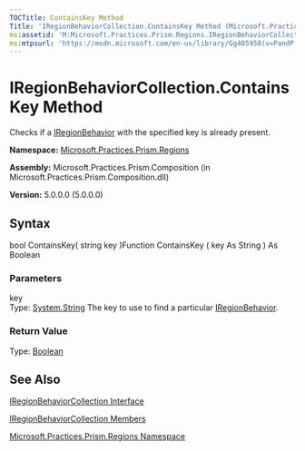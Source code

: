 ```yaml
---
TOCTitle: ContainsKey Method
Title: 'IRegionBehaviorCollection.ContainsKey Method (Microsoft.Practices.Prism.Regions)'
ms:assetid: 'M:Microsoft.Practices.Prism.Regions.IRegionBehaviorCollection.ContainsKey(System.String)'
ms:mtpsurl: 'https://msdn.microsoft.com/en-us/library/Gg405958(v=PandP.50)'
---
```



# IRegionBehaviorCollection.ContainsKey Method

Checks if a [IRegionBehavior](https://msdn.microsoft.com/library/microsoft.practices.prism.regions.iregionbehavior) with the specified key is already present.

**Namespace:** [Microsoft.Practices.Prism.Regions](https://msdn.microsoft.com/library/microsoft.practices.prism.regions)
**Assembly:** Microsoft.Practices.Prism.Composition (in Microsoft.Practices.Prism.Composition.dll)

**Version:** 5.0.0.0 (5.0.0.0)

## Syntax

bool ContainsKey( string key )Function ContainsKey ( key As String ) As Boolean

### Parameters

key  
Type: [System.String](http://msdn.microsoft.com/en-us/library/s1wwdcbf)
The key to use to find a particular [IRegionBehavior](https://msdn.microsoft.com/library/microsoft.practices.prism.regions.iregionbehavior).

### Return Value

Type: [Boolean](http://msdn.microsoft.com/en-us/library/a28wyd50)

## See Also

[IRegionBehaviorCollection Interface](https://msdn.microsoft.com/library/microsoft.practices.prism.regions.iregionbehaviorcollection)

[IRegionBehaviorCollection Members](https://msdn.microsoft.com/allmembers.t:microsoft.practices.prism.regions.iregionbehaviorcollection)

[Microsoft.Practices.Prism.Regions Namespace](https://msdn.microsoft.com/library/microsoft.practices.prism.regions)
